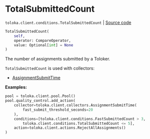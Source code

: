 # TotalSubmittedCount
`toloka.client.conditions.TotalSubmittedCount` | [Source code](https://github.com/Toloka/toloka-kit/blob/v1.2.3/src/client/conditions.py#L611)

```python
TotalSubmittedCount(
    self,
    operator: CompareOperator,
    value: Optional[int] = None
)
```

The number of assignments submitted by a Toloker.


`TotalSubmittedCount` is used with collectors:
- [AssignmentSubmitTime](toloka.client.collectors.AssignmentSubmitTime.md)


**Examples:**


```python
pool = toloka.client.pool.Pool()
pool.quality_control.add_action(
    collector=toloka.client.collectors.AssignmentSubmitTime(
        fast_submit_threshold_seconds=20
    ),
    conditions=[toloka.client.conditions.FastSubmittedCount > 3,
        toloka.client.conditions.TotalSubmittedCount <= 5],
    action=toloka.client.actions.RejectAllAssignments()
)
```

